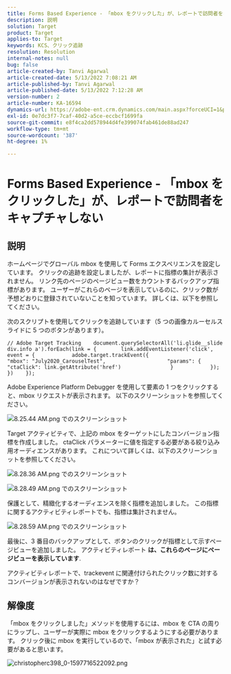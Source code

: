 ```yaml
---
title: Forms Based Experience - 「mbox をクリックした」が、レポートで訪問者をキャプチャしない
description: 説明
solution: Target
product: Target
applies-to: Target
keywords: KCS、クリック追跡
resolution: Resolution
internal-notes: null
bug: false
article-created-by: Tanvi Agarwal
article-created-date: 5/13/2022 7:08:21 AM
article-published-by: Tanvi Agarwal
article-published-date: 5/13/2022 7:12:28 AM
version-number: 2
article-number: KA-16594
dynamics-url: https://adobe-ent.crm.dynamics.com/main.aspx?forceUCI=1&pagetype=entityrecord&etn=knowledgearticle&id=590e9573-8bd2-ec11-a7b5-00224809c27a
exl-id: 0e7dc3f7-7caf-40d2-a5ce-eccbcf1699fa
source-git-commit: e8f4ca2dd578944d4fe399074fab461de88ad247
workflow-type: tm+mt
source-wordcount: '387'
ht-degree: 1%

---
```


# Forms Based Experience - 「mbox をクリックした」が、レポートで訪問者をキャプチャしない

## 説明


ホームページでグローバル mbox を使用して Forms エクスペリエンスを設定しています。 クリックの追跡を設定しましたが、レポートに指標の集計が表示されません。 リンク先のページのページビュー数をカウントするバックアップ指標があります。 ユーザーがこれらのページを表示しているのに、クリック数が予想どおりに登録されていないことを知っています。 詳しくは、以下を参照してください。





次のスクリプトを使用してクリックを追跡しています（5 つの画像カルーセルスライドに 5 つのボタンがあります）。




```
// Adobe Target Tracking    document.querySelectorAll('li.glide__slide div.info a').forEach(link = {        link.addEventListener('click', event = {            adobe.target.trackEvent({                    "mbox": "July2020_CarouselTest",                    "params": {                    "ctaClick": link.getAttribute('href')                }            });        })    });
```




Adobe Experience Platform Debugger を使用して要素の 1 つをクリックすると、mbox リクエストが表示されます。 以下のスクリーンショットを参照してください。



![8.25.44 AM.png でのスクリーンショット](https://experienceleaguecommunities.adobe.com/t5/image/serverpage/image-id/26222i8EFBFA8432501D9E/image-size/medium?v=1.0&amp;amp;px=400 "8.25.44 AM.png でのスクリーンショット")



Target アクティビティで、上記の mbox をターゲットにしたコンバージョン指標を作成しました。 ctaClick パラメーターに値を指定する必要がある絞り込み用オーディエンスがあります。 これについて詳しくは、以下のスクリーンショットを参照してください。



![8.28.36 AM.png でのスクリーンショット](https://experienceleaguecommunities.adobe.com/t5/image/serverpage/image-id/26225i9E8B86819537BB25/image-size/medium?v=1.0&amp;amp;px=400 "8.28.36 AM.png でのスクリーンショット")

![8.28.49 AM.png でのスクリーンショット](https://experienceleaguecommunities.adobe.com/t5/image/serverpage/image-id/26223i6D9AAA0A81236A58/image-size/medium?v=1.0&amp;amp;px=400 "8.28.49 AM.png でのスクリーンショット")







保護として、精緻化するオーディエンスを除く指標を追加しました。 この指標に関するアクティビティレポートでも、指標は集計されません。



![8.28.59 AM.png でのスクリーンショット](https://experienceleaguecommunities.adobe.com/t5/image/serverpage/image-id/26224iFF036B11B2E932FC/image-size/medium?v=1.0&amp;amp;px=400 "8.28.59 AM.png でのスクリーンショット")



最後に、3 番目のバックアップとして、ボタンのクリックが指標として示すページビューを追加しました。 アクティビティレポート <b>は、これらのページにページビューを表示しています</b>.



アクティビティレポートで、trackevent に関連付けられたクリック数に対するコンバージョンが表示されないのはなぜですか？


## 解像度




「mbox をクリックしました」メソッドを使用するには、mbox を CTA の周りにラップし、ユーザーが実際に mbox をクリックするようにする必要があります。 クリック後に mbox を実行しているので、「mbox が表示された」と試す必要があると思います。



![christopherc398_0-1597716522092.png](https://experienceleaguecommunities.adobe.com/t5/image/serverpage/image-id/26237i01409F8DF7D2F948/image-size/medium?v=1.0&amp;amp;px=400)
